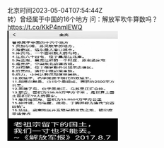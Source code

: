 北京时间2023-05-04T07:54:44Z<br>转）曾经属于中国的16个地方
问：解放军吹牛算数吗？ https://t.co/KkP4nmlEWQ<br><img src='/temp/2023/1653910997306859520_0.jpg' width='250' height='250'><br>